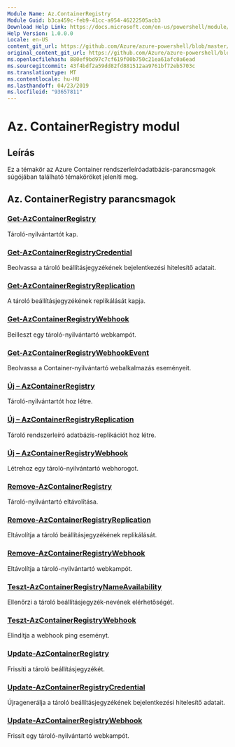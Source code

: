 ```yaml
---
Module Name: Az.ContainerRegistry
Module Guid: b3ca459c-feb9-41cc-a954-46222505acb3
Download Help Link: https://docs.microsoft.com/en-us/powershell/module/az.containerregistry
Help Version: 1.0.0.0
Locale: en-US
content_git_url: https://github.com/Azure/azure-powershell/blob/master/src/ContainerRegistry/ContainerRegistry/help/Az.ContainerRegistry.md
original_content_git_url: https://github.com/Azure/azure-powershell/blob/master/src/ContainerRegistry/ContainerRegistry/help/Az.ContainerRegistry.md
ms.openlocfilehash: 880ef9bd97c7cf619f00b750c21ea61afc0a6ead
ms.sourcegitcommit: 43f4bdf2a59dd82fd881512aa9761bf72eb5703c
ms.translationtype: MT
ms.contentlocale: hu-HU
ms.lasthandoff: 04/23/2019
ms.locfileid: "93657811"
---
```

# Az. ContainerRegistry modul
## Leírás
Ez a témakör az Azure Container rendszerleíróadatbázis-parancsmagok súgójában található témaköröket jeleníti meg.

## Az. ContainerRegistry parancsmagok
### [Get-AzContainerRegistry](Get-AzContainerRegistry.md)
Tároló-nyilvántartót kap.

### [Get-AzContainerRegistryCredential](Get-AzContainerRegistryCredential.md)
Beolvassa a tároló beállításjegyzékének bejelentkezési hitelesítő adatait.

### [Get-AzContainerRegistryReplication](Get-AzContainerRegistryReplication.md)
A tároló beállításjegyzékének replikálását kapja.

### [Get-AzContainerRegistryWebhook](Get-AzContainerRegistryWebhook.md)
Beilleszt egy tároló-nyilvántartó webkampót.

### [Get-AzContainerRegistryWebhookEvent](Get-AzContainerRegistryWebhookEvent.md)
Beolvassa a Container-nyilvántartó webalkalmazás eseményeit.

### [Új – AzContainerRegistry](New-AzContainerRegistry.md)
Tároló-nyilvántartót hoz létre.

### [Új – AzContainerRegistryReplication](New-AzContainerRegistryReplication.md)
Tároló rendszerleíró adatbázis-replikációt hoz létre.

### [Új – AzContainerRegistryWebhook](New-AzContainerRegistryWebhook.md)
Létrehoz egy tároló-nyilvántartó webhorogot.

### [Remove-AzContainerRegistry](Remove-AzContainerRegistry.md)
Tároló-nyilvántartó eltávolítása.

### [Remove-AzContainerRegistryReplication](Remove-AzContainerRegistryReplication.md)
Eltávolítja a tároló beállításjegyzékének replikálását.

### [Remove-AzContainerRegistryWebhook](Remove-AzContainerRegistryWebhook.md)
Eltávolítja a tároló-nyilvántartó webkampót.

### [Teszt-AzContainerRegistryNameAvailability](Test-AzContainerRegistryNameAvailability.md)
Ellenőrzi a tároló beállításjegyzék-nevének elérhetőségét.

### [Teszt-AzContainerRegistryWebhook](Test-AzContainerRegistryWebhook.md)
Elindítja a webhook ping eseményt.

### [Update-AzContainerRegistry](Update-AzContainerRegistry.md)
Frissíti a tároló beállításjegyzékét.

### [Update-AzContainerRegistryCredential](Update-AzContainerRegistryCredential.md)
Újragenerálja a tároló beállításjegyzékének bejelentkezési hitelesítő adatait.

### [Update-AzContainerRegistryWebhook](Update-AzContainerRegistryWebhook.md)
Frissít egy tároló-nyilvántartó webkampót.

